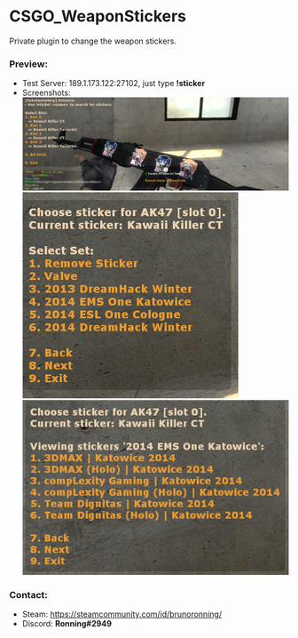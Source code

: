 # CSGO_WeaponStickers
Private plugin to change the weapon stickers.

### Preview:
* Test Server: 189.1.173.122:27102, just type **!sticker**
* Screenshots:
![1](/imgs/1.jpg)
![2](/imgs/2.png)
![3](/imgs/3.png)

### Contact:
- Steam: https://steamcommunity.com/id/brunoronning/
- Discord: **Ronning#2949**
